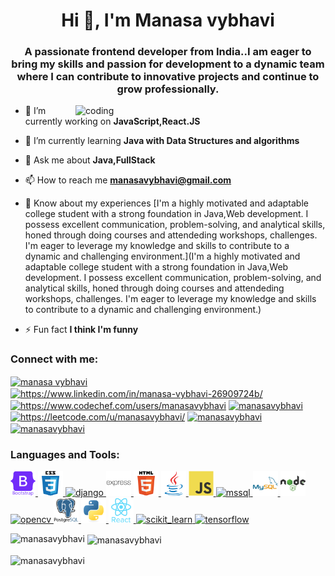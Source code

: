 <h1 align="center">Hi 👋, I'm Manasa vybhavi</h1>
<h3 align="center">A passionate frontend developer from India..I am eager to bring my skills and passion for development to a dynamic team where I can contribute to innovative projects and continue to grow professionally.</h3>
<img align="right" alt="coding" width="400" src="https://media.tenor.com/IF2JdxzmyN4AAAAi/coding-girl.gif">

- 🔭 I’m currently working on **JavaScript,React.JS**

- 🌱 I’m currently learning **Java with Data Structures and algorithms**

- 💬 Ask me about **Java,FullStack**

- 📫 How to reach me **manasavybhavi@gmail.com**

- 📄 Know about my experiences [I'm a highly motivated and adaptable college student with a strong foundation in Java,Web development. I possess excellent communication, problem-solving, and analytical skills, honed through doing courses and attendeding workshops, challenges. I'm eager to leverage my knowledge and skills to contribute to a dynamic and challenging environment.](I'm a highly motivated and adaptable college student with a strong foundation in Java,Web development. I possess excellent communication, problem-solving, and analytical skills, honed through doing courses and attendeding workshops, challenges. I'm eager to leverage my knowledge and skills to contribute to a dynamic and challenging environment.)

- ⚡ Fun fact **I think I'm funny**

<h3 align="left">Connect with me:</h3>
<p align="left">
<a href="https://dev.to/manasa vybhavi" target="blank"><img align="center" src="https://raw.githubusercontent.com/rahuldkjain/github-profile-readme-generator/master/src/images/icons/Social/devto.svg" alt="manasa vybhavi" height="30" width="40" /></a>
<a href="https://linkedin.com/in/https://www.linkedin.com/in/manasa-vybhavi-26909724b/" target="blank"><img align="center" src="https://raw.githubusercontent.com/rahuldkjain/github-profile-readme-generator/master/src/images/icons/Social/linked-in-alt.svg" alt="https://www.linkedin.com/in/manasa-vybhavi-26909724b/" height="30" width="40" /></a>
<a href="https://www.codechef.com/users/https://www.codechef.com/users/manasavybhavi" target="blank"><img align="center" src="https://cdn.jsdelivr.net/npm/simple-icons@3.1.0/icons/codechef.svg" alt="https://www.codechef.com/users/manasavybhavi" height="30" width="40" /></a>
<a href="https://www.hackerrank.com/manasavybhavi" target="blank"><img align="center" src="https://raw.githubusercontent.com/rahuldkjain/github-profile-readme-generator/master/src/images/icons/Social/hackerrank.svg" alt="manasavybhavi" height="30" width="40" /></a>
<a href="https://www.leetcode.com/https://leetcode.com/u/manasavybhavi/" target="blank"><img align="center" src="https://raw.githubusercontent.com/rahuldkjain/github-profile-readme-generator/master/src/images/icons/Social/leet-code.svg" alt="https://leetcode.com/u/manasavybhavi/" height="30" width="40" /></a>
<a href="https://www.hackerearth.com/manasavybhavi" target="blank"><img align="center" src="https://raw.githubusercontent.com/rahuldkjain/github-profile-readme-generator/master/src/images/icons/Social/hackerearth.svg" alt="manasavybhavi" height="30" width="40" /></a>
<a href="https://auth.geeksforgeeks.org/user/manasavybhavi" target="blank"><img align="center" src="https://raw.githubusercontent.com/rahuldkjain/github-profile-readme-generator/master/src/images/icons/Social/geeks-for-geeks.svg" alt="manasavybhavi" height="30" width="40" /></a>
</p>

<h3 align="left">Languages and Tools:</h3>
<p align="left"> <a href="https://getbootstrap.com" target="_blank" rel="noreferrer"> <img src="https://raw.githubusercontent.com/devicons/devicon/master/icons/bootstrap/bootstrap-plain-wordmark.svg" alt="bootstrap" width="40" height="40"/> </a> <a href="https://www.w3schools.com/css/" target="_blank" rel="noreferrer"> <img src="https://raw.githubusercontent.com/devicons/devicon/master/icons/css3/css3-original-wordmark.svg" alt="css3" width="40" height="40"/> </a> <a href="https://www.djangoproject.com/" target="_blank" rel="noreferrer"> <img src="https://cdn.worldvectorlogo.com/logos/django.svg" alt="django" width="40" height="40"/> </a> <a href="https://expressjs.com" target="_blank" rel="noreferrer"> <img src="https://raw.githubusercontent.com/devicons/devicon/master/icons/express/express-original-wordmark.svg" alt="express" width="40" height="40"/> </a> <a href="https://www.w3.org/html/" target="_blank" rel="noreferrer"> <img src="https://raw.githubusercontent.com/devicons/devicon/master/icons/html5/html5-original-wordmark.svg" alt="html5" width="40" height="40"/> </a> <a href="https://www.java.com" target="_blank" rel="noreferrer"> <img src="https://raw.githubusercontent.com/devicons/devicon/master/icons/java/java-original.svg" alt="java" width="40" height="40"/> </a> <a href="https://developer.mozilla.org/en-US/docs/Web/JavaScript" target="_blank" rel="noreferrer"> <img src="https://raw.githubusercontent.com/devicons/devicon/master/icons/javascript/javascript-original.svg" alt="javascript" width="40" height="40"/> </a> <a href="https://www.microsoft.com/en-us/sql-server" target="_blank" rel="noreferrer"> <img src="https://www.svgrepo.com/show/303229/microsoft-sql-server-logo.svg" alt="mssql" width="40" height="40"/> </a> <a href="https://www.mysql.com/" target="_blank" rel="noreferrer"> <img src="https://raw.githubusercontent.com/devicons/devicon/master/icons/mysql/mysql-original-wordmark.svg" alt="mysql" width="40" height="40"/> </a> <a href="https://nodejs.org" target="_blank" rel="noreferrer"> <img src="https://raw.githubusercontent.com/devicons/devicon/master/icons/nodejs/nodejs-original-wordmark.svg" alt="nodejs" width="40" height="40"/> </a> <a href="https://opencv.org/" target="_blank" rel="noreferrer"> <img src="https://www.vectorlogo.zone/logos/opencv/opencv-icon.svg" alt="opencv" width="40" height="40"/> </a> <a href="https://www.postgresql.org" target="_blank" rel="noreferrer"> <img src="https://raw.githubusercontent.com/devicons/devicon/master/icons/postgresql/postgresql-original-wordmark.svg" alt="postgresql" width="40" height="40"/> </a> <a href="https://www.python.org" target="_blank" rel="noreferrer"> <img src="https://raw.githubusercontent.com/devicons/devicon/master/icons/python/python-original.svg" alt="python" width="40" height="40"/> </a> <a href="https://reactjs.org/" target="_blank" rel="noreferrer"> <img src="https://raw.githubusercontent.com/devicons/devicon/master/icons/react/react-original-wordmark.svg" alt="react" width="40" height="40"/> </a> <a href="https://scikit-learn.org/" target="_blank" rel="noreferrer"> <img src="https://upload.wikimedia.org/wikipedia/commons/0/05/Scikit_learn_logo_small.svg" alt="scikit_learn" width="40" height="40"/> </a> <a href="https://www.tensorflow.org" target="_blank" rel="noreferrer"> <img src="https://www.vectorlogo.zone/logos/tensorflow/tensorflow-icon.svg" alt="tensorflow" width="40" height="40"/> </a> </p>

<p><img align="left" src="https://github-readme-stats.vercel.app/api/top-langs?username=manasavybhavi&show_icons=true&locale=en&layout=compact" alt="manasavybhavi" /></p>

<p>&nbsp;<img align="center" src="https://github-readme-stats.vercel.app/api?username=manasavybhavi&show_icons=true&locale=en" alt="manasavybhavi" /></p>

<p><img align="center" src="https://github-readme-streak-stats.herokuapp.com/?user=manasavybhavi&" alt="manasavybhavi" /></p>
